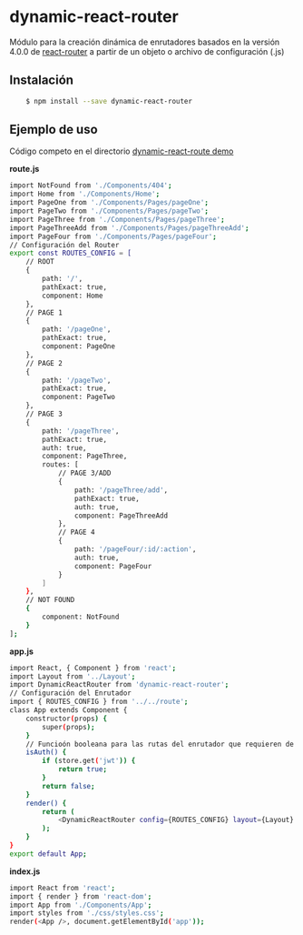 # dynamic-react-router
Módulo para la creación dinámica de enrutadores basados en la versión 4.0.0 de [react-router](https://www.npmjs.com/package/react-router) a partir de un objeto o archivo de configuración (.js)

## Instalación

```sh
    $ npm install --save dynamic-react-router
```

## Ejemplo de uso
Código competo en el directorio [dynamic-react-route demo](ttps://github.com/gabriel-lopez-lopez/dynamic-react-route/tree/master/dynamic-react-router%20demo)

**route.js**

```sh
import NotFound from './Components/404';
import Home from './Components/Home';
import PageOne from './Components/Pages/pageOne';
import PageTwo from './Components/Pages/pageTwo';
import PageThree from './Components/Pages/pageThree';
import PageThreeAdd from './Components/Pages/pageThreeAdd';
import PageFour from './Components/Pages/pageFour';
// Configuración del Router
export const ROUTES_CONFIG = [
    // ROOT
    {
        path: '/',
        pathExact: true,
        component: Home
    },
    // PAGE 1
    {
        path: '/pageOne',
        pathExact: true,
        component: PageOne
    },
    // PAGE 2
    {
        path: '/pageTwo',
        pathExact: true,
        component: PageTwo
    },
    // PAGE 3
    {
        path: '/pageThree',
        pathExact: true,
        auth: true,
        component: PageThree,
        routes: [
            // PAGE 3/ADD
            {
                path: '/pageThree/add',
                pathExact: true,
                auth: true,
                component: PageThreeAdd
            },
            // PAGE 4
            {
                path: '/pageFour/:id/:action',
                auth: true,
                component: PageFour
            }
        ]
    },
    // NOT FOUND
    {
        component: NotFound
    }
];
```

**app.js**

```sh
import React, { Component } from 'react';
import Layout from '../Layout';
import DynamicReactRouter from 'dynamic-react-router';
// Configuración del Enrutador
import { ROUTES_CONFIG } from '../../route';
class App extends Component {
    constructor(props) {
        super(props);
    }
    // Funcioón booleana para las rutas del enrutador que requieren de autenticación
    isAuth() {
        if (store.get('jwt')) {
            return true;
        }
        return false;
    }
    render() {
        return (
            <DynamicReactRouter config={ROUTES_CONFIG} layout={Layout} isAuth={this.isAuth} />
        );
    }
}
export default App;
```

**index.js**
 
```sh
import React from 'react';
import { render } from 'react-dom';
import App from './Components/App';
import styles from './css/styles.css';
render(<App />, document.getElementById('app'));
```
